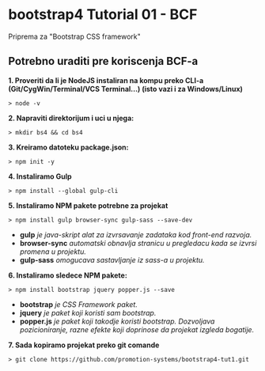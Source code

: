 # bootstrap4 Tutorial 01 - BCF

Priprema za "Bootstrap CSS framework"

## Potrebno uraditi pre koriscenja BCF-a

**1. Proveriti da li je NodeJS instaliran na kompu preko CLI-a (Git/CygWin/Terminal/VCS Terminal...) (isto vazi i za Windows/Linux)**

`> node -v`

**2. Napraviti direktorijum i uci u njega:**

`> mkdir bs4 && cd bs4`

**3. Kreiramo datoteku package.json:**

`> npm init -y`

**4. Instaliramo Gulp**

`> npm install --global gulp-cli`

**5. Instaliramo NPM pakete potrebne za projekat**

`> npm install gulp browser-sync gulp-sass --save-dev`

* **gulp** *je java-skript alat za izvrsavanje zadataka kod front-end razvoja.*
* **browser-sync** *automatski obnavlja stranicu u pregledacu kada se izvrsi promena u projektu.*
* **gulp-sass** *omogucava sastavljanje iz sass-a u projektu.*

**6. Instaliramo sledece NPM pakete:**

`> npm install bootstrap jquery popper.js --save`

* **bootstrap** *je CSS Framework paket.*
* **jquery** *je paket koji koristi sam bootstrap.*
* **popper.js** *je paket koji takodje koristi bootstrap. Dozvoljava pozicioniranje, razne efekte koji doprinose da projekat izgleda bogatije.*

**7. Sada kopiramo projekat preko git comande**

`> git clone https://github.com/promotion-systems/bootstrap4-tut1.git`


